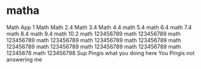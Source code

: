# matha
Math App 1
Math
Math 2.4
Math 3.4
Math 4.4
math 5.4
math 6.4
math 7.4
math 8.4
math 9.4
math 10.2
math 123456789
math 123456789
math 123456789
math 123456789
math 123456789
math 123456789
math 123456789
math 123456789
math 123456789
math 123456789
math 12345678
math 123456798
Sup Pingis what you doing here
You Pingis not answering me 
